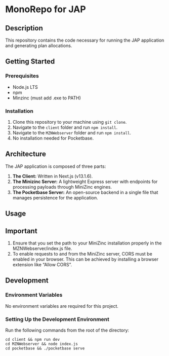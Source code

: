 # MonoRepo for JAP

## Description
This repository contains the code necessary for running the JAP application and generating plan allocations.

## Getting Started

### Prerequisites
- Node.js LTS
- npm
- Minzinc (must add .exe to PATH)

### Installation
1. Clone this repository to your machine using `git clone`.
2. Navigate to the `client` folder and run `npm install`.
3. Navigate to the `MZNWebserver` folder and run `npm install`.
4. No installation needed for Pocketbase.

## Architecture

The JAP application is composed of three parts:
1. **The Client:** Written in Next.js (v13.1.6).
2. **The Minizinc Server:** A lightweight Express server with endpoints for processing payloads through MiniZinc engines.
3. **The Pocketbase Server:** An open-source backend in a single file that manages persistence for the application.

## Usage

## Important
1. Ensure that you set the path to your MiniZinc installation properly in the MZNWebserver/index.js file.
2. To enable requests to and from the MiniZinc server, CORS must be enabled in your browser. This can be achieved by installing a browser extension like “Allow CORS”.

## Development
### Environment Variables
No environment variables are required for this project.

### Setting Up the Development Environment
Run the following commands from the root of the directory:

```
cd client && npm run dev
cd MZNWebserver && node index.js
cd pocketbase && ./pocketbase serve
```
